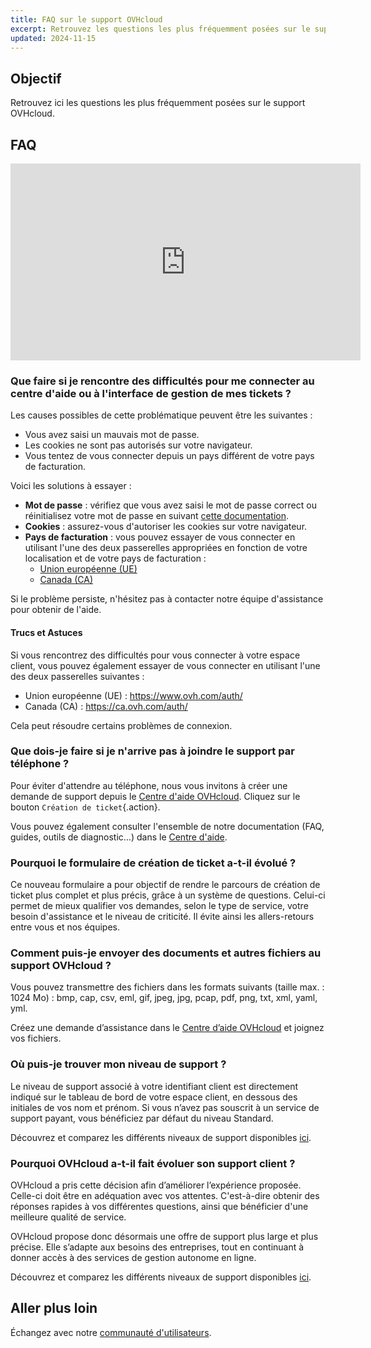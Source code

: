 ```yaml
---
title: FAQ sur le support OVHcloud
excerpt: Retrouvez les questions les plus fréquemment posées sur le support OVHcloud
updated: 2024-11-15
---
```


## Objectif

Retrouvez ici les questions les plus fréquemment posées sur le support OVHcloud.

<a name="sso"></a>

## FAQ

<iframe class="video" width="560" height="315" src="https://www.youtube-nocookie.com/embed/1JUqw38RWjU?si=T0VQ_erj0Qksc33O" title="YouTube video player" frameborder="0" allow="accelerometer; autoplay; clipboard-write; encrypted-media; gyroscope; picture-in-picture; web-share" referrerpolicy="strict-origin-when-cross-origin" allowfullscreen></iframe>

### Que faire si je rencontre des difficultés pour me connecter au centre d'aide ou à l'interface de gestion de mes tickets ?

Les causes possibles de cette problématique peuvent être les suivantes :

- Vous avez saisi un mauvais mot de passe.
- Les cookies ne sont pas autorisés sur votre navigateur.
- Vous tentez de vous connecter depuis un pays différent de votre pays de facturation.

Voici les solutions à essayer :

- **Mot de passe** : vérifiez que vous avez saisi le mot de passe correct ou réinitialisez votre mot de passe en suivant [cette documentation](/pages/account_and_service_management/account_information/manage-ovh-password#lost-password).
- **Cookies** : assurez-vous d'autoriser les cookies sur votre navigateur.
- **Pays de facturation** : vous pouvez essayer de vous connecter en utilisant l'une des deux passerelles appropriées en fonction de votre localisation et de votre pays de facturation :
    - [Union européenne (UE)](https://help.ovhcloud.com/login_with_sso.do?glide_sso_id=5e9c81e66886e8901e111f908472f1e2)
    - [Canada (CA)](http://help.ovhcloud.com/login_with_sso.do?glide_sso_id=e6292c24e02bb050476bf14567ec5ef1)

Si le problème persiste, n'hésitez pas à contacter notre équipe d'assistance pour obtenir de l'aide.

#### Trucs et Astuces

Si vous rencontrez des difficultés pour vous connecter à votre espace client, vous pouvez également essayer de vous connecter en utilisant l'une des deux passerelles suivantes :

- Union européenne (UE) : <https://www.ovh.com/auth/>
- Canada (CA) : <https://ca.ovh.com/auth/>

Cela peut résoudre certains problèmes de connexion.

### Que dois-je faire si je n'arrive pas à joindre le support par téléphone ?

Pour éviter d'attendre au téléphone, nous vous invitons à créer une demande de support depuis le [Centre d'aide OVHcloud](https://help.ovhcloud.com/csm?id=csm_get_help). Cliquez sur le bouton `Création de ticket`{.action}.

Vous pouvez également consulter l'ensemble de notre documentation (FAQ, guides, outils de diagnostic…) dans le [Centre d'aide](https://help.ovhcloud.com/csm/fr-documentation?id=kb_home). 

### Pourquoi le formulaire de création de ticket a-t-il évolué ?

Ce nouveau formulaire a pour objectif de rendre le parcours de création de ticket plus complet et plus précis, grâce à un système de questions. Celui-ci permet de mieux qualifier vos demandes, selon le type de service, votre besoin d'assistance et le niveau de criticité. Il évite ainsi les allers-retours entre vous et nos équipes.

### Comment puis-je envoyer des documents et autres fichiers au support OVHcloud ?

Vous pouvez transmettre des fichiers dans les formats suivants (taille max. : 1024 Mo) : bmp, cap, csv, eml, gif, jpeg, jpg, pcap, pdf, png, txt, xml, yaml, yml.

Créez une demande d’assistance dans le [Centre d’aide OVHcloud](https://help.ovhcloud.com/csm?id=csm_get_help) et joignez vos fichiers.

### Où puis-je trouver mon niveau de support ?

Le niveau de support associé à votre identifiant client est directement indiqué sur le tableau de bord de votre espace client, en dessous des initiales de vos nom et prénom. Si vous n’avez pas souscrit à un service de support payant, vous bénéficiez par défaut du niveau Standard.

Découvrez et comparez les différents niveaux de support disponibles [ici](/links/support).

### Pourquoi OVHcloud a-t-il fait évoluer son support client ?

OVHcloud a pris cette décision afin d’améliorer l’expérience proposée. Celle-ci doit être en adéquation avec vos attentes. C'est-à-dire obtenir des réponses rapides à vos différentes questions, ainsi que bénéficier d'une meilleure qualité de service.

OVHcloud propose donc désormais une offre de support plus large et plus précise. Elle s’adapte aux besoins des entreprises, tout en continuant à donner accès à des services de gestion autonome en ligne.

Découvrez et comparez les différents niveaux de support disponibles [ici](/links/support).

## Aller plus loin

Échangez avec notre [communauté d'utilisateurs](/links/community).
